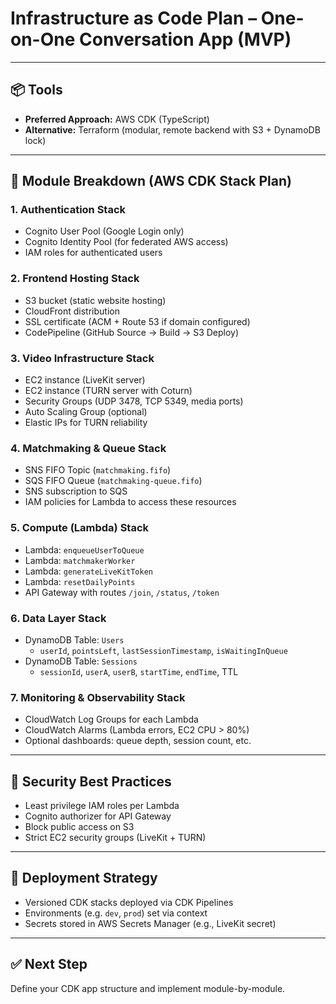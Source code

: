 # Infrastructure as Code Plan – One-on-One Conversation App (MVP)

---

## 📦 Tools
- **Preferred Approach:** AWS CDK (TypeScript)
- **Alternative:** Terraform (modular, remote backend with S3 + DynamoDB lock)

---

## 🔧 Module Breakdown (AWS CDK Stack Plan)

### 1. Authentication Stack
- Cognito User Pool (Google Login only)
- Cognito Identity Pool (for federated AWS access)
- IAM roles for authenticated users

### 2. Frontend Hosting Stack
- S3 bucket (static website hosting)
- CloudFront distribution
- SSL certificate (ACM + Route 53 if domain configured)
- CodePipeline (GitHub Source → Build → S3 Deploy)

### 3. Video Infrastructure Stack
- EC2 instance (LiveKit server)
- EC2 instance (TURN server with Coturn)
- Security Groups (UDP 3478, TCP 5349, media ports)
- Auto Scaling Group (optional)
- Elastic IPs for TURN reliability

### 4. Matchmaking & Queue Stack
- SNS FIFO Topic (`matchmaking.fifo`)
- SQS FIFO Queue (`matchmaking-queue.fifo`)
- SNS subscription to SQS
- IAM policies for Lambda to access these resources

### 5. Compute (Lambda) Stack
- Lambda: `enqueueUserToQueue`
- Lambda: `matchmakerWorker`
- Lambda: `generateLiveKitToken`
- Lambda: `resetDailyPoints`
- API Gateway with routes `/join`, `/status`, `/token`

### 6. Data Layer Stack
- DynamoDB Table: `Users`
  - `userId`, `pointsLeft`, `lastSessionTimestamp`, `isWaitingInQueue`
- DynamoDB Table: `Sessions`
  - `sessionId`, `userA`, `userB`, `startTime`, `endTime`, TTL

### 7. Monitoring & Observability Stack
- CloudWatch Log Groups for each Lambda
- CloudWatch Alarms (Lambda errors, EC2 CPU > 80%)
- Optional dashboards: queue depth, session count, etc.

---

## 🔐 Security Best Practices
- Least privilege IAM roles per Lambda
- Cognito authorizer for API Gateway
- Block public access on S3
- Strict EC2 security groups (LiveKit + TURN)

---

## 🚀 Deployment Strategy
- Versioned CDK stacks deployed via CDK Pipelines
- Environments (e.g. `dev`, `prod`) set via context
- Secrets stored in AWS Secrets Manager (e.g., LiveKit secret)

---

## ✅ Next Step
Define your CDK app structure and implement module-by-module.

